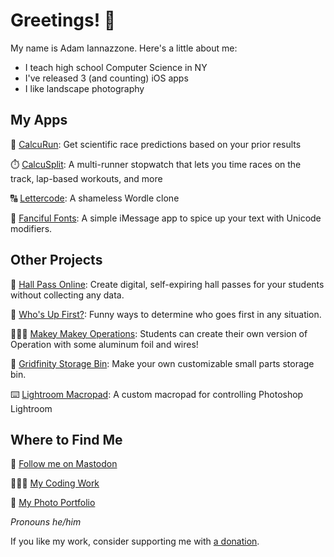 # Greetings! 👋

My name is Adam Iannazzone. Here's a little about me:
* I teach high school Computer Science in NY
* I've released 3 (and counting) iOS apps
* I like landscape photography

## My Apps
👟 [CalcuRun](https://apps.apple.com/us/app/calcurun/id1554474187): Get scientific race predictions based on your prior results

⏱️ [CalcuSplit](https://apps.apple.com/us/app/calcusplit/id1563953421): A multi-runner stopwatch that lets you time races on the track, lap-based workouts, and more

🔠 [Lettercode](https://apps.apple.com/us/app/lettercode/id1603512717): A shameless Wordle clone

🧐 [Fanciful Fonts](https://apps.apple.com/us/app/fanciful-fonts/id6446179951): A simple iMessage app to spice up your text with Unicode modifiers.

## Other Projects
🚽 [Hall Pass Online](https://github.com/jiannazzone/Digital-Hall-Pass): Create digital, self-expiring hall passes for your students without collecting any data.

🥇 [Who's Up First?](https://whosupfirst.com): Funny ways to determine who goes first in any situation.

👩🏼‍⚕️ [Makey Makey Operations](https://github.com/jiannazzone/Makey-Makey-Operation): Students can create their own version of Operation with some aluminum foil and wires!

🔩 [Gridfinity Storage Bin](https://github.com/jiannazzone/Gridfinity-Small-Parts): Make your own customizable small parts storage bin.

⌨️ [Lightroom Macropad](https://github.com/jiannazzone/Lightroom-Macropad): A custom macropad for controlling Photoshop Lightroom

## Where to Find Me
🐘 <a rel="me" href="https://mas.to/@Domiku">Follow me on Mastodon</a>

🧑🏻‍💻 <a href="https://apps.iannaz.zone">My Coding Work</a>

📸 <a href="https://photos.iannaz.zone">My Photo Portfolio</a>

_Pronouns he/him_

If you like my work, consider supporting me with [a donation](https://www.buymeacoffee.com/aiannazzone).
